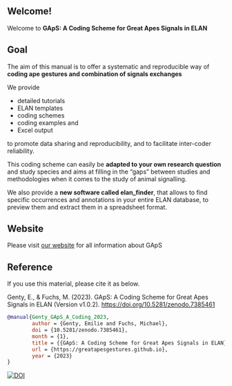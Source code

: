 ## Welcome! 

Welcome to **GApS: A Coding Scheme for Great Apes Signals in ELAN**

## Goal

The aim of this manual is to offer a systematic and reproducible way of **coding ape gestures and combination of signals exchanges** 

We provide 

  * detailed tutorials
  * ELAN templates
  * coding schemes
  * coding examples and 
  * Excel output
  
to promote data sharing and reproducibility, and to facilitate inter-coder reliability. 

This coding scheme can easily be **adapted to your own research question** and study species and aims at filling in the “gaps” between studies and methodologies when it comes to the study of animal signalling. 

We also provide a **new software called elan_finder**, that allows to find specific occurrences and annotations in your entire ELAN database, to preview them and extract them in a spreadsheet format. 

## Website

Please visit [our website](https://greatapesgestures.github.io) for all information about GApS

## Reference

If you use this material, please cite it as below.

Genty, E., & Fuchs, M. (2023). GApS: A Coding Scheme for Great Apes Signals in ELAN (Version v1.0.2). https://doi.org/10.5281/zenodo.7385461

```BibTeX
@manual{Genty_GApS_A_Coding_2023,
        author = {Genty, Emilie and Fuchs, Michael},
        doi = {10.5281/zenodo.7385461},
        month = {1},
        title = {{GApS: A Coding Scheme for Great Apes Signals in ELAN}},
        url = {https://greatapesgestures.github.io},
        year = {2023}
}
```

<a href="https://doi.org/10.5281/zenodo.7573664"><img src="https://zenodo.org/badge/DOI/10.5281/zenodo.7573664.svg" alt="DOI"></a>


